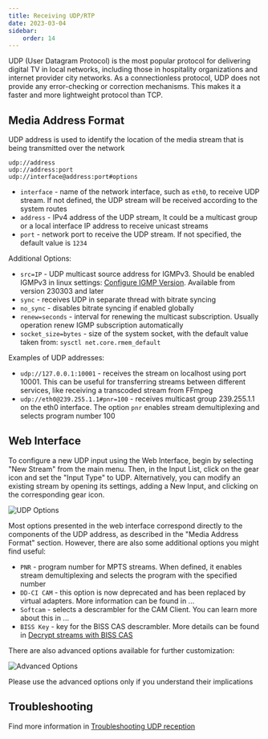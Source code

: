 ```yaml
---
title: Receiving UDP/RTP
date: 2023-03-04
sidebar:
    order: 14
---
```


UDP (User Datagram Protocol) is the most popular protocol for delivering digital TV in local networks, including those in hospitality organizations and internet provider city networks. As a connectionless protocol, UDP does not provide any error-checking or correction mechanisms. This makes it a faster and more lightweight protocol than TCP.

## Media Address Format

UDP address is used to identify the location of the media stream that is being transmitted over the network

```
udp://address
udp://address:port
udp://interface@address:port#options
```

- `interface` - name of the network interface, such as `eth0`, to receive UDP stream. If not defined, the UDP stream will be received according to the system routes
- `address` - IPv4 address of the UDP stream, It could be a multicast group or a local interface IP address to receive unicast streams
- `port` - network port to receive the UDP stream. If not specified, the default value is `1234`

Additional Options:

- `src=IP` - UDP multicast source address for IGMPv3. Should be enabled IGMPv3 in linux settings: [Configure IGMP Version](/en/misc/tools-and-utilities/configure-igmp-version). Available from version 230303 and later
- `sync` - receives UDP in separate thread with bitrate syncing
- `no_sync` - disables bitrate syncing if enabled globally
- `renew=seconds` - interval for renewing the multicast subscription. Usually operation renew IGMP subscription automatically
- `socket_size=bytes` - size of the system socket, with the default value taken from: `sysctl net.core.rmem_default`

Examples of UDP addresses:

- `udp://127.0.0.1:10001` - receives the stream on localhost using port 10001. This can be useful for transferring streams between different services, like receiving a transcoded stream from FFmpeg
- `udp://eth0@239.255.1.1#pnr=100` - receives multicast group 239.255.1.1 on the eth0 interface. The option `pnr` enables stream demultiplexing and selects program number 100

## Web Interface

To configure a new UDP input using the Web Interface, begin by selecting "New Stream" from the main menu. Then, in the Input List, click on the gear icon and set the "Input Type" to UDP. Alternatively, you can modify an existing stream by opening its settings, adding a New Input, and clicking on the corresponding gear icon.

![UDP Options](https://cdn.cesbo.com/help/astra/receiving/ip/udp/options.png)

Most options presented in the web interface correspond directly to the components of the UDP address, as described in the "Media Address Format" section. However, there are also some additional options you might find useful:

- `PNR` - program number for MPTS streams. When defined, it enables stream demultiplexing and selects the program with the specified number
- `DD-CI CAM` - this option is now deprecated and has been replaced by virtual adapters. More information can be found in ...
- `Softcam` - selects a descrambler for the CAM Client. You can learn more about this in ...
- `BISS Key` - key for the BISS CAS descrambler. More details can be found in [Decrypt streams with BISS CAS](/en/astra/processing/decrypt-biss)

There are also advanced options available for further customization:

![Advanced Options](https://cdn.cesbo.com/help/astra/receiving/ip/udp/advanced.png)

Please use the advanced options only if you understand their implications

## Troubleshooting

Find more information in [Troubleshooting UDP reception](/en/misc/troubleshooting/udp)

